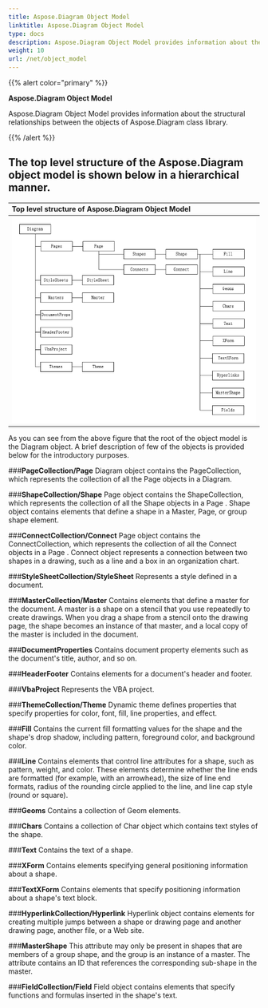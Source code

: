 ```yaml
---
title: Aspose.Diagram Object Model
linktitle: Aspose.Diagram Object Model
type: docs
description: Aspose.Diagram Object Model provides information about the structural relationships between the objects of Aspose.Diagram class library.
weight: 10
url: /net/object_model
---
```


{{% alert color="primary" %}} 

**Aspose.Diagram Object Model**

Aspose.Diagram Object Model provides information about the structural relationships between the objects of Aspose.Diagram class library.

{{% /alert %}} 

The top level structure of the Aspose.Diagram object model is shown below in a hierarchical manner.
----

|**Top level structure of Aspose.Diagram Object Model**|
| :- |
|![Top level structure of Aspose.Diagram Object Model](diagram-classes.png)|

As you can see from the above figure that the root of the object model is the Diagram object. A brief description of few of the objects is provided below for the introductory purposes.

###**PageCollection/Page**
Diagram object contains the PageCollection, which represents the collection of all the Page objects in a Diagram.

###**ShapeCollection/Shape**
Page object contains the ShapeCollection, which represents the collection of all the Shape objects in a Page . Shape object contains elements that define a shape in a Master, Page, or group shape element.

###**ConnectCollection/Connect**
Page object contains the ConnectCollection, which represents the collection of all the Connect objects in a Page . Connect object represents a connection between two shapes in a drawing, such as a line and a box in an organization chart.

###**StyleSheetCollection/StyleSheet**
Represents a style defined in a document.

###**MasterCollection/Master**
Contains elements that define a master for the document. A master is a shape on a stencil that you use repeatedly to create drawings. When you drag a shape from a stencil onto the drawing page, the shape becomes an instance of that master, and a local copy of the master is included in the document.

###**DocumentProperties**
Contains document property elements such as the document's title, author, and so on.

###**HeaderFooter**
Contains elements for a document's header and footer.

###**VbaProject**
Represents the VBA project.

###**ThemeCollection/Theme**
Dynamic theme defines properties that specify properties for color, font, fill, line properties, and effect.

###**Fill**
Contains the current fill formatting values for the shape and the shape's drop shadow, including pattern, foreground color, and background color.

###**Line**
Contains elements that control line attributes for a shape, such as pattern, weight, and color. These elements determine whether the line ends are formatted (for example, with an arrowhead), the size of line end formats, radius of the rounding circle applied to the line, and line cap style (round or square).

###**Geoms**
Contains a collection of Geom elements.

###**Chars**
Contains a collection of Char object which contains text styles of the shape.

###**Text**
Contains the text of a shape.

###**XForm**
Contains elements specifying general positioning information about a shape.

###**TextXForm**
Contains elements that specify positioning information about a shape's text block.

###**HyperlinkCollection/Hyperlink**
Hyperlink object contains elements for creating multiple jumps between a shape or drawing page and another drawing page, another file, or a Web site.

###**MasterShape**
This attribute may only be present in shapes that are members of a group shape, and the group is an instance of a master. The attribute contains an ID that references the corresponding sub-shape in the master.

###**FieldCollection/Field**
Field object contains elements that specify functions and formulas inserted in the shape's text.
